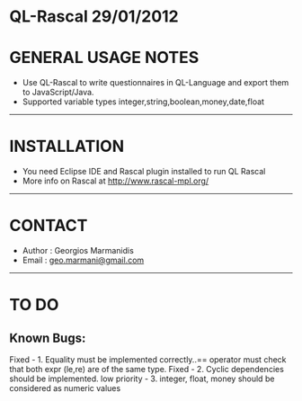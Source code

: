QL-Rascal 29/01/2012
========================

GENERAL USAGE NOTES
======================
 - Use QL-Rascal to write questionnaires in QL-Language and export them to JavaScript/Java.
 - Supported variable types integer,string,boolean,money,date,float

----------------------

INSTALLATION
======================
 - You need Eclipse IDE and Rascal plugin installed to run QL Rascal
 - More info on Rascal at http://www.rascal-mpl.org/

----------------------

CONTACT
======================
 - Author : Georgios Marmanidis
 - Email  : geo.marmani@gmail.com

----------------------

TO DO
======================

Known Bugs:
-----------
   Fixed - 1. Equality must be implemented correctly..== operator must check that both expr (le,re) are of the same type.
   Fixed - 2. Cyclic dependencies should be implemented.
   low priority - 3. integer, float, money should be considered as numeric values
